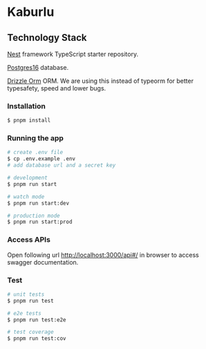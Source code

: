 # Kaburlu

## Technology Stack

[Nest](https://github.com/nestjs/nest) framework TypeScript starter repository.

[Postgres16](https://www.postgresql.org/) database.

[Drizzle Orm](https://orm.drizzle.team/) ORM. We are using this instead of typeorm for better typesafety, speed and lower bugs.


### Installation

```bash
$ pnpm install
```

### Running the app

```bash
# create .env file
$ cp .env.example .env
# add database url and a secret key

# development
$ pnpm run start

# watch mode
$ pnpm run start:dev

# production mode
$ pnpm run start:prod
```

### Access APIs
Open following url [http://localhost:3000/api#/](http://localhost:3000/api#/) in browser to access swagger documentation.

### Test

```bash
# unit tests
$ pnpm run test

# e2e tests
$ pnpm run test:e2e

# test coverage
$ pnpm run test:cov
```